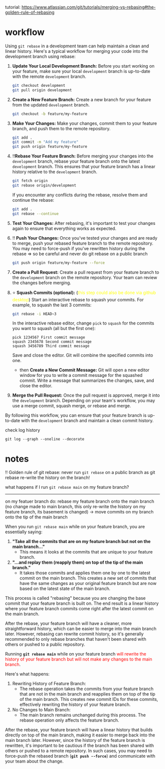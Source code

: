 

tutorial: https://www.atlassian.com/git/tutorials/merging-vs-rebasing#the-golden-rule-of-rebasing





# workflow



Using `git rebase` in a development team can help maintain a clean and linear history. Here's a typical workflow for merging your code into the development branch using rebase:

1. **Update Your Local Development Branch:**
   Before you start working on your feature, make sure your local `development` branch is up-to-date with the remote `development` branch.

   ```bash
   git checkout development
   git pull origin development
   ```

2. **Create a New Feature Branch:**
   Create a new branch for your feature from the updated `development` branch.

   ```bash
   git checkout -b feature/my-feature
   ```

3. **Make Your Changes:**
   Make your changes, commit them to your feature branch, and push them to the remote repository.

   ```bash
   git add .
   git commit -m "Add my feature"
   git push origin feature/my-feature
   ```

4. :bangbang: ​**Rebase Your Feature Branch:**
   Before merging your changes into the `development` branch, rebase your feature branch onto the latest `development` branch. This ensures that your feature branch has a linear history relative to the `development` branch.

   ```bash
   git fetch origin
   git rebase origin/development
   ```

   If you encounter any conflicts during the rebase, resolve them and continue the rebase:
   ```bash
   git add .
   git rebase --continue
   ```

5. **Test Your Changes:**
   After rebasing, it's important to test your changes again to ensure that everything works as expected.

6. :bangbang: ​**Push Your Changes:**
   Once you've tested your changes and are ready to merge, push your rebased feature branch to the remote repository. You may need to force-push if you've rewritten history during the rebase => so be careful and never do git rebase on a public branch

   ```bash
   git push origin feature/my-feature --force
   ```

7. **Create a Pull Request:**
   Create a pull request from your feature branch to the `development` branch on the remote repository. Your team can review the changes before merging.

8. :star: ​**Squash Commits (optional):**  (<span style="color:yellow">this step could also be done via github desktop</span>)
   Start an interactive rebase to squash your commits. For example, to squash the last 3 commits:

   ```bash
   git rebase -i HEAD~3
   ```

   In the interactive rebase editor, change `pick` to `squash` for the commits you want to squash (all but the first one):

   ```
   pick 1234567 First commit message
   squash 2345678 Second commit message
   squash 3456789 Third commit message
   ```

   Save and close the editor. Git will combine the specified commits into one.

   + then **Create a New Commit Message:**
     Git will open a new editor window for you to write a commit message for the squashed commit. Write a message that summarizes the changes, save, and close the editor.

9. **Merge the Pull Request:**
   Once the pull request is approved, merge it into the `development` branch. Depending on your team's workflow, you may use a merge commit, squash merge, or rebase and merge.

By following this workflow, you can ensure that your feature branch is up-to-date with the `development` branch and maintain a clean commit history.





check log history

```shell
git log --graph --oneline --decorate
```







# notes

:bangbang: ​Golden rule of git rebase: never run `git rebase` on a public branch as git rebase re-write the history on the branch! 



what happens if I run `git rebase main` on my feature branch?

---

on my featuer branch do: rebase my feature branch onto the main branch (no change made to main branch, this only re-write the history on my feature branch, its basement is changed) -> move commits on my branch onto the tip of the main branch



When you run `git rebase main` while on your feature branch, you are essentially saying:

1. **"Take all the commits that are on my feature branch but not on the main branch..."**
   - This means it looks at the commits that are unique to your feature branch.
2. **"...and replay them (reapply them) on top of the tip of the main branch."**
   - It takes those commits and applies them one by one to the latest commit on the main branch. This creates a new set of commits that have the same changes as your original feature branch but are now based on the latest state of the main branch.

This process is called "rebasing" because you are changing the base commit that your feature branch is built on. The end result is a linear history where your feature branch commits come right after the latest commit on the main branch.

After the rebase, your feature branch will have a cleaner, more straightforward history, which can be easier to merge into the main branch later. However, rebasing can rewrite commit history, so it's generally recommended to only rebase branches that haven't been shared with others or pushed to a public repository.





Running **`git rebase main`** while on your feature branch <span style="color:red">will rewrite the history of your feature branch but will not make any changes to the main branch</span>.

Here's what happens:

1. Rewriting History of Feature Branch:
   - The rebase operation takes the commits from your feature branch that are not in the main branch and reapplies them on top of the tip of the main branch. This creates new commit IDs for these commits, effectively rewriting the history of your feature branch.
2. No Changes to Main Branch:
   - The main branch remains unchanged during this process. The rebase operation only affects the feature branch.

After the rebase, your feature branch will have a linear history that builds directly on top of the main branch, making it easier to merge back into the main branch later. However, since the history of the feature branch is rewritten, it's important to be cautious if the branch has been shared with others or pushed to a remote repository. In such cases, you may need to force-push the rebased branch (**`git push --force`**) and communicate with your team about the change.